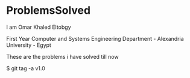 ProblemsSolved
==============

I am Omar Khaled Eltobgy 

First Year Computer and Systems Engineering Department - Alexandria University - Egypt

These are the problems i have solved till now

$ git tag -a v1.0
